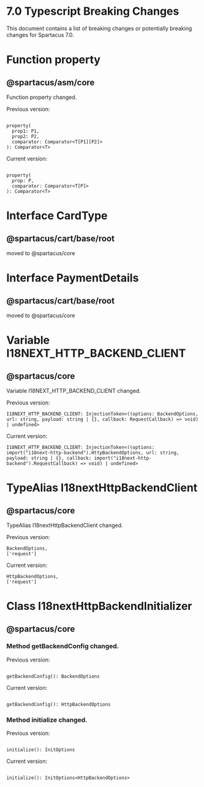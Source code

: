 <!-- Generated file.  Don't update directly -->

# 7.0 Typescript Breaking Changes

This document contains a list of breaking changes or potentially breaking changes for Spartacus 7.0.



# Function property
## @spartacus/asm/core


Function property changed.

Previous version:

```

property(
  prop1: P1,
  prop2: P2,
  comparator: Comparator<T[P1][P2]>
): Comparator<T>

```


Current version:

```

property(
  prop: P,
  comparator: Comparator<T[P]>
): Comparator<T>

```




# Interface CardType
## @spartacus/cart/base/root

moved to @spartacus/core




# Interface PaymentDetails
## @spartacus/cart/base/root

moved to @spartacus/core




# Variable I18NEXT_HTTP_BACKEND_CLIENT
## @spartacus/core


Variable I18NEXT_HTTP_BACKEND_CLIENT changed.

Previous version:

```
I18NEXT_HTTP_BACKEND_CLIENT: InjectionToken<((options: BackendOptions, url: string, payload: string | {}, callback: RequestCallback) => void) | undefined>
```


Current version:

```
I18NEXT_HTTP_BACKEND_CLIENT: InjectionToken<((options: import("i18next-http-backend").HttpBackendOptions, url: string, payload: string | {}, callback: import("i18next-http-backend").RequestCallback) => void) | undefined>
```




# TypeAlias I18nextHttpBackendClient
## @spartacus/core


TypeAlias I18nextHttpBackendClient changed.

Previous version:

```
BackendOptions,
['request']
```


Current version:

```
HttpBackendOptions,
['request']
```




# Class I18nextHttpBackendInitializer
## @spartacus/core


### Method getBackendConfig changed.


Previous version:

```

getBackendConfig(): BackendOptions

```


Current version:

```

getBackendConfig(): HttpBackendOptions

```


### Method initialize changed.


Previous version:

```

initialize(): InitOptions

```


Current version:

```

initialize(): InitOptions<HttpBackendOptions>

```


